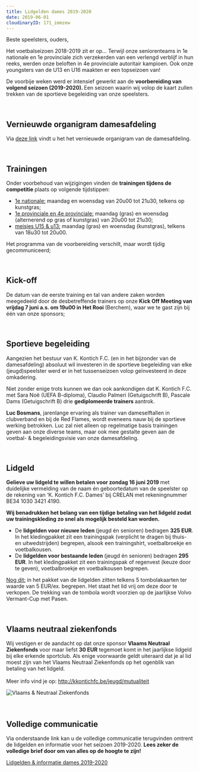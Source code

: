 ```yaml
---
title: Lidgelden dames 2019-2020
date: 2019-06-01
cloudinaryID: 171_immzew
---
```

<p class="p2">Beste speelsters, ouders,</p>
<p class="p2">Het voetbalseizoen 2018-2019 zit er op&hellip; Terwijl onze seniorenteams in 1<span class="s2">e </span>nationale en 1<span class="s2">e </span>provinciale zich verzekerden van een verlengd verblijf in hun reeks, werden onze beloften in 4<span class="s2">e </span>provinciale autoritair kampioen. Ook onze youngsters van de U13 en U16 maakten er een topseizoen van!</p>
<p class="p2">De voorbije weken werd er intensief gewerkt aan de <strong>voorbereiding van volgend seizoen (2019-2020). </strong>Een seizoen waarin wij volop de kaart zullen trekken van de sportieve begeleiding van onze speelsters.</p>
<br/>
<h2 class="p2">Vernieuwde organigram damesafdeling</h2>
<p>Via <a title="Lidgelden &amp; informatie dames 2019-2020" href="http://kkontichfc.be/uploads/downloads/lidgeld-dames-2019-2020.pdf" target="_blank" rel="noopener">deze link</a> vindt u het het vernieuwde organigram van de damesafdeling.</p>
<br/>
<h2>Trainingen</h2>
<p class="p2">Onder voorbehoud van wijzigingen vinden de <strong>trainingen tijdens de competitie </strong>plaats op volgende tijdstippen:</p>
<ul>
  <li class="p2"><span style="text-decoration: underline;">1<span class="s1">e </span>nationale:</span> maandag en woensdag van 20u00 tot 21u30, telkens op kunstgras;</li>
  <li class="p2"><span style="text-decoration: underline;">1<span class="s1">e </span>provinciale en 4<span class="s1">e </span>provinciale:</span> maandag (gras) en woensdag (alternerend op gras of kunstgras) van 20u00 tot 21u30;</li>
  <li class="p3"><span style="text-decoration: underline;">meisjes U15 &amp; u13:</span> maandag (gras) en woensdag (kunstgras), telkens van 18u30 tot 20u00.</li>
</ul>
<p class="p1">Het programma van de voorbereiding verschilt, maar wordt tijdig gecommuniceerd;</p>
<br/>
<h2>Kick-off</h2>
<p class="p2">De datum van de eerste training en tal van andere zaken worden meegedeeld door de desbetreffende trainers op onze <strong>Kick Off Meeting van vrijdag 7 juni a.s. om 19u00 in Het Rooi </strong>(Berchem), waar we te gast zijn bij &eacute;&eacute;n van onze sponsors;</p>
<br/>
<h2 class="p2">Sportieve begeleiding</h2>
<p class="p2">Aangezien het bestuur van K. Kontich F.C. (en in het bijzonder van de damesafdeling) absoluut wil investeren in de sportieve begeleiding van elke (jeugd)speelster werd er in het tussenseizoen volop ge&iuml;nvesteerd in deze omkadering.</p>
<p class="p2">Niet zonder enige trots kunnen we dan ook aankondigen dat K. Kontich F.C. met Sara No&euml; (UEFA B-diploma), Claudio Palmeri (Getuigschrift B), Pascale Dams (Getuigschrift B) drie <strong>gediplomeerde trainers </strong>aantrok.</p>
<p class="p2"><strong>Luc Bosmans</strong>, jarenlange ervaring als trainer van dameselftallen in clubverband en bij de Red Flames, wordt eveneens nauw bij de sportieve werking betrokken. Luc zal niet alleen op regelmatige basis trainingen geven aan onze diverse teams, maar ook mee gestalte geven aan de voetbal- &amp; begeleidingsvisie van onze damesafdeling.</p>
<br/>
<h2 class="p2">Lidgeld</h2>
<p class="p2"><strong>Gelieve uw lidgeld te willen betalen voor zondag 16 juni 2019 </strong>met duidelijke vermelding van de naam &eacute;n geboortedatum van de speelster op de rekening van &lsquo;K. Kontich F.C. Dames&rsquo; bij CRELAN met rekeningnummer BE34 1030 3421 4190.</p>
<p class="p2"><span class="s1"><strong>Wij benadrukken het belang van een tijdige betaling van het lidgeld zodat uw trainingskleding zo snel als mogelijk besteld kan worden. </strong></span></p>
<ul>
  <li class="p2">De <span class="s1"><strong>lidgelden voor nieuwe leden </strong></span>(jeugd &eacute;n senioren) bedragen <strong>325 EUR</strong>. In het kledingpakket zit een trainingspak (verplicht te dragen bij thuis- en uitwedstrijden) begrepen, alsook een trainingshirt, voetbalbroekje en voetbalkousen.</li>
  <li class="p2">De <span class="s1"><strong>lidgelden voor bestaande leden </strong></span>(jeugd &eacute;n senioren) bedragen <strong>295 EUR</strong>. In het kledingpakket zit een trainingspak of regenvest (keuze door te geven), voetbalbroekje en voetbalkousen begrepen.&nbsp;</li>
</ul>
<p><span style="text-decoration: underline;">Nog dit:</span> in het pakket van de lidgelden zitten telkens 5 tombolakaarten ter waarde van 5 EUR/ex. begrepen. Het staat het lid vrij om deze door te verkopen. De trekking van de tombola wordt voorzien op de jaarlijkse Volvo Vermant-Cup met Pasen.</p>
<br/>
<h2>Vlaams neutraal ziekenfonds</h2>
<p>Wij vestigen er de aandacht op dat onze sponsor <strong>Vlaams Neutraal Ziekenfonds</strong> voor maar liefst <strong>30 EUR</strong>&nbsp;tegemoet komt in het jaarlijkse lidgeld bij elke erkende sportclub. Als enige voorwaarde geldt uiteraard dat je al lid moest zijn van het Vlaams Neutraal Ziekenfonds op het ogenblik van betaling van het lidgeld. <br /><br />Meer info vind je op: <a href="http://kkontichfc.be/jeugd/mutualiteit">http://kkontichfc.be/jeugd/mutualiteit</a></p>
<div class="center"><img style="max-width: 80%;" src="https://kkontichfc.be/uploads/img/sponsors/140.png" alt="Vlaams &amp; Neutraal Ziekenfonds" /></div>
<div class="center">&nbsp;</div>
<br/>
<h2>Volledige communicatie</h2>
<p>Via onderstaande link kan u de volledige communicatie terugvinden omtrent de lidgelden en informatie voor het seizoen 2019-2020. <strong>Lees zeker de volledige brief door om van alles op de hoogte te zijn!</strong></p>
<div><a class="more" title="Lidgelden &amp; informatie dames 2019-2020" href="http://kkontichfc.be/uploads/downloads/lidgeld-dames-2019-2020.pdf" target="_blank" rel="noopener">Lidgelden &amp; informatie dames 2019-2020</a></div>